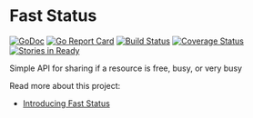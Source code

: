 Fast Status
====

[![GoDoc](https://godoc.org/github.com/lazyengineering/faststatus?status.svg)](https://godoc.org/github.com/lazyengineering/faststatus) [![Go Report Card](https://goreportcard.com/badge/github.com/lazyengineering/faststatus)](https://goreportcard.com/report/github.com/lazyengineering/faststatus) [![Build Status](https://travis-ci.org/lazyengineering/faststatus.svg?branch=master)](https://travis-ci.org/lazyengineering/faststatus) [![Coverage Status](https://coveralls.io/repos/github/lazyengineering/faststatus/badge.svg?branch=master)](https://coveralls.io/github/lazyengineering/faststatus?branch=master) [![Stories in Ready](https://badge.waffle.io/lazyengineering/faststatus.png?label=ready&title=Ready)](https://waffle.io/lazyengineering/faststatus)

Simple API for sharing if a resource is free, busy, or very busy

Read more about this project:

- [Introducing Fast Status](http://jessecarl.github.io/blog/2016/05/19/introducing-fast-status/)
